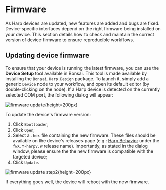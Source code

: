 # Firmware

As Harp devices are updated, new features are added and bugs are fixed. Device-specific interfaces depend on the right firmware being installed on your device. This section details how to check and maintain the correct version of device firmware to ensure reproducible workflows.

## Updating device firmware

To ensure that your device is running the latest firmware, you can use the **Device Setup** tool available in Bonsai. This tool is made available by installing the `Bonsai.Harp.Design` package. To launch it, simply add a generic `Device` node to your workflow, and open its default editor (by double-clicking on the node). If a Harp device is detected on the currently selected COM port, the following dialog will appear:

![firmware update](~/images/fw-update.png){height=200px}

To update the device's firmware version:

1. Click `Bootloader`;
2. Click `Open`;
3. Select a `.hex` file containing the new firmware. These files should be available on the device's releases page (e.g.: [Harp Behavior](https://github.com/harp-tech/device.behavior/releases) under the `fwX.Y-harpV.W` release name). Importantly, as stated in the dialog window, please ensure the the new firmware is compatible with the targeted device;
4. Click `Update`.

![firmware update step2](~/images/fw-update_hex.png){height=200px}

If everything goes well, the device will reboot with the new firmware.